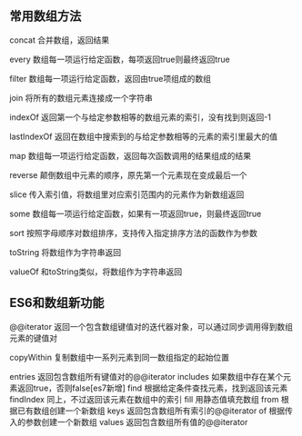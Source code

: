 ## 常用数组方法

concat 合并数组，返回结果

every 数组每一项运行给定函数，每项返回true则最终返回true

filter 数组每一项运行给定函数，返回由true项组成的数组

join 将所有的数组元素连接成一个字符串

indexOf 返回第一个与给定参数相等的数组元素的索引，没有找到则返回-1

lastIndexOf 返回在数组中搜索到的与给定参数相等的元素的索引里最大的值

map 数组每一项运行给定函数，返回每次函数调用的结果组成的结果

reverse 颠倒数组中元素的顺序，原先第一个元素现在变成最后一个

slice 传入索引值，将数组里对应索引范围内的元素作为新数组返回

some 数组每一项运行给定函数，如果有一项返回true，则最终返回true

sort 按照字母顺序对数组排序，支持传入指定排序方法的函数作为参数

toString 将数组作为字符串返回

valueOf 和toString类似，将数组作为字符串返回

## ES6和数组新功能

@@iterator 返回一个包含数组键值对的迭代器对象，可以通过同步调用得到数组元素的键值对

copyWithin 复制数组中一系列元素到同一数组指定的起始位置

entries 返回包含数组所有键值对的@@iterator
includes 如果数组中存在某个元素返回true，否则false[es7新增]
find 根据给定条件查找元素，找到返回该元素
findIndex 同上，不过返回该元素在数组中的索引
fill 用静态值填充数组
from 根据已有数组创建一个新数组
keys 返回包含数组所有索引的@@iterator
of 根据传入的参数创建一个新数组
values 返回包含数组所有值的@@iterator

